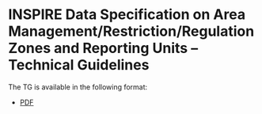 # INSPIRE Data Specification on Area Management/Restriction/Regulation Zones and Reporting Units – Technical Guidelines

The TG is available in the following format:
* [PDF](dataspecification_am.pdf)
